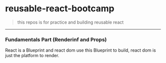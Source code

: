 # reusable-react-bootcamp
> this repos is for practice and building reusable react

---
### Fundamentals Part (Renderinf and Props)

React is a Blueprint and react dom use this Blueprint to build, react dom is just the platform to render.